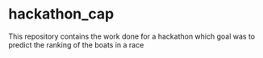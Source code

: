 # hackathon_cap
This repository contains the work done for a hackathon which goal was to predict the ranking of the boats in a race
